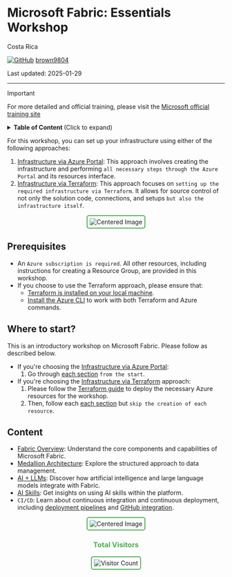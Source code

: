 # Microsoft Fabric: Essentials Workshop

Costa Rica

[![GitHub](https://img.shields.io/badge/--181717?logo=github&logoColor=ffffff)](https://github.com/)
[brown9804](https://github.com/brown9804)

Last updated: 2025-01-29

------------------------------------------

> [!IMPORTANT]
> For more detailed and official training, please visit the [Microsoft official training site](https://learn.microsoft.com/en-us/training/)

<details>
<summary><b>Table of Content </b> (Click to expand)</summary>
  
- [Prerequisites](#prerequisites)
- [Where to start?](#where-to-start)
- [Content](#content)

</details>


For this workshop, you can set up your infrastructure using either of the following approaches:

1. [Infrastructure via Azure Portal](./AzurePortal/): This approach involves creating the infrastructure and performing `all necessary steps through the Azure Portal` and its resources interface. 
2. [Infrastructure via Terraform](./Terraform/): This approach focuses on `setting up the required infrastructure via Terraform`. It allows for source control of not only the solution code, connections, and setups `but also the infrastructure itself`.

<div align="center">
  <img src="https://github.com/user-attachments/assets/16640052-7f57-443a-9efd-30855de5e231" alt="Centered Image" style="border: 2px solid #4CAF50; border-radius: 5px; padding: 5px;"/>
</div>

## Prerequisites

- An `Azure subscription is required`. All other resources, including instructions for creating a Resource Group, are provided in this workshop.
- If you choose to use the Terraform approach, please ensure that:
  -  [Terraform is installed on your local machine](https://developer.hashicorp.com/terraform/tutorials/azure-get-started/install-cli#install-terraform).
  -  [Install the Azure CLI](https://learn.microsoft.com/en-us/cli/azure/install-azure-cli) to work with both Terraform and Azure commands.


## Where to start? 

This is an introductory workshop on Microsoft Fabric. Please follow as described below.

- If you're choosing the [Infrastructure via Azure Portal](./AzurePortal/):
    1. Go through [each section](#content) `from the start`.
- If you're choosing the [Infrastructure via Terraform](./Terraform/) approach:
    1. Please follow the [Terraform guide](https://github.com/MicrosoftCloudEssentials-LearningHub/MS-Fabric-Essentials-Workshop/blob/main/Terraform/README.md) to deploy the necessary Azure resources for the workshop.
    2. Then, follow each [each section](#content) but `skip the creation of each resource`.
       
## Content 

- [Fabric Overview](./0_Overview.md): Understand the core components and capabilities of Microsoft Fabric.
- [Medallion Architecture](./AzurePortal/1_MedallionArch/): Explore the structured approach to data management.
- [AI + LLMs](./AzurePortal/2_AI_LLMs/): Discover how artificial intelligence and large language models integrate with Fabric.
- [AI Skills](./AzurePortal/3_AISkills.md): Get insights on using AI skills within the platform.
- `CI/CD`: Learn about continuous integration and continuous deployment, including [deployment pipelines](./AzurePortal/4_CICD/0_deployment-pipelines/) and [GitHub integration](./AzurePortal/4_CICD/1_github-integration.md).

<div align="center">
  <img src="https://github.com/user-attachments/assets/db98dd56-651e-4aa3-ba94-d1899102de4b" alt="Centered Image" style="border: 2px solid #4CAF50; border-radius: 5px; padding: 5px;"/>
</div>


<div align="center">
  <h3 style="color: #4CAF50;">Total Visitors</h3>
  <img src="https://profile-counter.glitch.me/brown9804/count.svg" alt="Visitor Count" style="border: 2px solid #4CAF50; border-radius: 5px; padding: 5px;"/>
</div>
